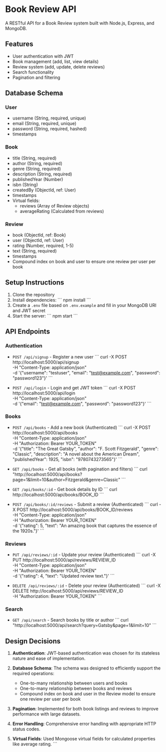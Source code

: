 # Book Review API

A RESTful API for a Book Review system built with Node.js, Express, and MongoDB.

## Features

- User authentication with JWT
- Book management (add, list, view details)
- Review system (add, update, delete reviews)
- Search functionality
- Pagination and filtering

## Database Schema

### User

- username (String, required, unique)
- email (String, required, unique)
- password (String, required, hashed)
- timestamps

### Book

- title (String, required)
- author (String, required)
- genre (String, required)
- description (String, required)
- publishedYear (Number)
- isbn (String)
- createdBy (ObjectId, ref: User)
- timestamps
- Virtual fields:
  - reviews (Array of Review objects)
  - averageRating (Calculated from reviews)

### Review

- book (ObjectId, ref: Book)
- user (ObjectId, ref: User)
- rating (Number, required, 1-5)
- text (String, required)
- timestamps
- Compound index on book and user to ensure one review per user per book

## Setup Instructions

1. Clone the repository
2. Install dependencies:
   \`\`\`
   npm install
   \`\`\`
3. Create a `.env` file based on `.env.example` and fill in your MongoDB URI and JWT secret
4. Start the server:
   \`\`\`
   npm start
   \`\`\`

## API Endpoints

### Authentication

- `POST /api/signup` - Register a new user
  \`\`\`
  curl -X POST http://localhost:5000/api/signup \
   -H "Content-Type: application/json" \
   -d '{"username": "testuser", "email": "test@example.com", "password": "password123"}'
  \`\`\`

- `POST /api/login` - Login and get JWT token
  \`\`\`
  curl -X POST http://localhost:5000/api/login \
   -H "Content-Type: application/json" \
   -d '{"email": "test@example.com", "password": "password123"}'
  \`\`\`

### Books

- `POST /api/books` - Add a new book (Authenticated)
  \`\`\`
  curl -X POST http://localhost:5000/api/books \
   -H "Content-Type: application/json" \
   -H "Authorization: Bearer YOUR_TOKEN" \
   -d '{"title": "The Great Gatsby", "author": "F. Scott Fitzgerald", "genre": "Classic", "description": "A novel about the American Dream", "publishedYear": 1925, "isbn": "9780743273565"}'
  \`\`\`

- `GET /api/books` - Get all books (with pagination and filters)
  \`\`\`
  curl "http://localhost:5000/api/books?page=1&limit=10&author=Fitzgerald&genre=Classic"
  \`\`\`

- `GET /api/books/:id` - Get book details by ID
  \`\`\`
  curl http://localhost:5000/api/books/BOOK_ID
  \`\`\`

- `POST /api/books/:id/reviews` - Submit a review (Authenticated)
  \`\`\`
  curl -X POST http://localhost:5000/api/books/BOOK_ID/reviews \
   -H "Content-Type: application/json" \
   -H "Authorization: Bearer YOUR_TOKEN" \
   -d '{"rating": 5, "text": "An amazing book that captures the essence of the 1920s."}'
  \`\`\`

### Reviews

- `PUT /api/reviews/:id` - Update your review (Authenticated)
  \`\`\`
  curl -X PUT http://localhost:5000/api/reviews/REVIEW_ID \
   -H "Content-Type: application/json" \
   -H "Authorization: Bearer YOUR_TOKEN" \
   -d '{"rating": 4, "text": "Updated review text."}'
  \`\`\`

- `DELETE /api/reviews/:id` - Delete your review (Authenticated)
  \`\`\`
  curl -X DELETE http://localhost:5000/api/reviews/REVIEW_ID \
   -H "Authorization: Bearer YOUR_TOKEN"
  \`\`\`

### Search

- `GET /api/search` - Search books by title or author
  \`\`\`
  curl "http://localhost:5000/api/search?query=Gatsby&page=1&limit=10"
  \`\`\`

## Design Decisions

1. **Authentication**: JWT-based authentication was chosen for its stateless nature and ease of implementation.

2. **Database Schema**: The schema was designed to efficiently support the required operations:

   - One-to-many relationship between users and books
   - One-to-many relationship between books and reviews
   - Compound index on book and user in the Review model to ensure one review per user per book

3. **Pagination**: Implemented for both book listings and reviews to improve performance with large datasets.

4. **Error Handling**: Comprehensive error handling with appropriate HTTP status codes.

5. **Virtual Fields**: Used Mongoose virtual fields for calculated properties like average rating.
   \`\`\`
